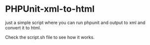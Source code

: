 # PHPUnit-xml-to-html
just a simple script where you can run phpunit and output to xml and convert it to html.

Check the script.sh file to see how it works.